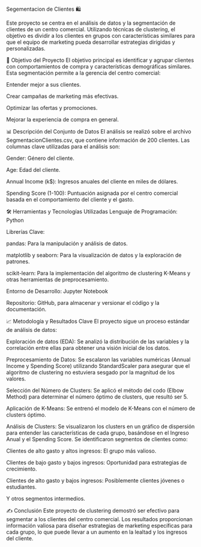 Segementacion de Clientes 🛍️

Este proyecto se centra en el análisis de datos y la segmentación de clientes de un centro comercial. Utilizando técnicas de clustering, el objetivo es dividir a los clientes en grupos con características similares para que el equipo de marketing pueda desarrollar estrategias dirigidas y personalizadas.

🎯 Objetivo del Proyecto
El objetivo principal es identificar y agrupar clientes con comportamientos de compra y características demográficas similares. Esta segmentación permite a la gerencia del centro comercial:

Entender mejor a sus clientes.

Crear campañas de marketing más efectivas.

Optimizar las ofertas y promociones.

Mejorar la experiencia de compra en general.

📊 Descripción del Conjunto de Datos
El análisis se realizó sobre el archivo SegmentacionClientes.csv, que contiene información de 200 clientes. Las columnas clave utilizadas para el análisis son:

Gender: Género del cliente.

Age: Edad del cliente.

Annual Income (k$): Ingresos anuales del cliente en miles de dólares.

Spending Score (1-100): Puntuación asignada por el centro comercial basada en el comportamiento del cliente y el gasto.

🛠️ Herramientas y Tecnologías Utilizadas
Lenguaje de Programación: Python

Librerías Clave:

pandas: Para la manipulación y análisis de datos.

matplotlib y seaborn: Para la visualización de datos y la exploración de patrones.

scikit-learn: Para la implementación del algoritmo de clustering K-Means y otras herramientas de preprocesamiento.

Entorno de Desarrollo: Jupyter Notebook

Repositorio: GitHub, para almacenar y versionar el código y la documentación.

📈 Metodología y Resultados Clave
El proyecto sigue un proceso estándar de análisis de datos:

Exploración de datos (EDA): Se analizó la distribución de las variables y la correlación entre ellas para obtener una visión inicial de los datos.

Preprocesamiento de Datos: Se escalaron las variables numéricas (Annual Income y Spending Score) utilizando StandardScaler para asegurar que el algoritmo de clustering no estuviera sesgado por la magnitud de los valores.

Selección del Número de Clusters: Se aplicó el método del codo (Elbow Method) para determinar el número óptimo de clusters, que resultó ser 5.

Aplicación de K-Means: Se entrenó el modelo de K-Means con el número de clusters óptimo.

Análisis de Clusters: Se visualizaron los clusters en un gráfico de dispersión para entender las características de cada grupo, basándose en el Ingreso Anual y el Spending Score. Se identificaron segmentos de clientes como:

Clientes de alto gasto y altos ingresos: El grupo más valioso.

Clientes de bajo gasto y bajos ingresos: Oportunidad para estrategias de crecimiento.

Clientes de alto gasto y bajos ingresos: Posiblemente clientes jóvenes o estudiantes.

Y otros segmentos intermedios.

✍️ Conclusión
Este proyecto de clustering demostró ser efectivo para segmentar a los clientes del centro comercial. Los resultados proporcionan información valiosa para diseñar estrategias de marketing específicas para cada grupo, lo que puede llevar a un aumento en la lealtad y los ingresos del cliente.
